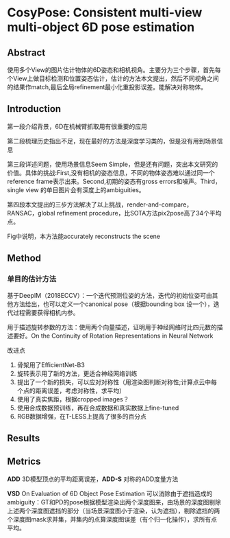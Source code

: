 # CosyPose: Consistent multi-view multi-object 6D pose estimation

## Abstract

使用多个View的图片估计物体的6D姿态和相机视角。主要分为三个步骤，首先每个View上做目标检测和位置姿态估计，估计的方法本文提出，然后不同视角之间的结果作match,最后全局refinement最小化重投影误差。能解决对称物体。

## Introduction

第一段介绍背景，6D在机械臂抓取用有很重要的应用

第二段梳理历史指出不足，现在最好的方法是深度学习类的，但是没有用到场景信息

第三段详述问题，使用场景信息Seem Simple，但是还有问题，突出本文研究的价值。具体的挑战:First,没有相机的姿态信息，不同的物体姿态难以通过同一个reference frame表示出来。Second,初期的姿态有gross errors和噪声。Third，single view 的单目图片会有深度上的ambiguities。

第四段本文提出的三步方法解决了以上挑战，render-and-compare，RANSAC，global refinement procedure，比SOTA方法pix2pose高了34个平均点。

Fig中说明，本方法能accurately reconstructs the scene

## Method

### 单目的估计方法

基于DeepIM（2018ECCV）：一个迭代预测位姿的方法，迭代的初始位姿可由其他方法给出，也可以定义一个canonical pose（根据bounding box 设一个），迭代过程需要获得相机内参。

用于描述旋转参数的方法：使用两个向量描述，证明用于神经网络时比四元数的描述要好。On the Continuity of Rotation Representations in Neural Network

改进点

1. 骨架用了EfficientNet-B3
2. 旋转表示用了新的方法，更适合神经网络训练
3. 提出了一个新的损失，可以应对对称性（用渲染图判断对称性;计算点云中每个点的距离误差，考虑对称性，求平均）
4. 使用了真实焦距，根据cropped images？
5. 使用合成数据预训练，再在合成数据和真实数据上fine-tuned
6. RGB数据增强，在T-LESS上提高了很多的百分点

## Results

## Metrics

**ADD** 3D模型顶点的平均距离误差，**ADD-S** 对称的ADD度量方法

**VSD** On Evaluation of 6D Object Pose Estimation 可以消除由于遮挡造成的ambiguity：GT和PD的pose根据模型渲染出两个深度图来，由场景的深度图剔除上述两个深度图遮挡的部分（当场景深度图小于渲染，认为遮挡），剔除遮挡的两个深度图mask求并集，并集内的点算深度图误差（有个归一化操作），求所有点平均。